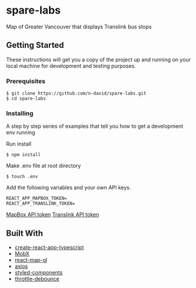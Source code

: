 # spare-labs

Map of Greater Vancouver that displays Translink bus stops

## Getting Started

These instructions will get you a copy of the project up and running on your local machine for development and testing purposes.

### Prerequisites

```
$ git clone https://github.com/n-david/spare-labs.git
$ cd spare-labs
```

### Installing

A step by step series of examples that tell you how to get a development env running

Run install

```
$ npm install
```

Make .env file at root directory

```
$ touch .env
```

Add the following variables and your own API keys.

```
REACT_APP_MAPBOX_TOKEN=
REACT_APP_TRANSLINK_TOKEN=
```

[MapBox API token](https://www.mapbox.com/help/how-access-tokens-work/)
[Translink API token](https://developer.translink.ca/)

## Built With

* [create-react-app-typescript](https://github.com/wmonk/create-react-app-typescript)
* [MobX](https://github.com/mobxjs/mobx)
* [react-map-gl](https://github.com/uber/react-map-gl)
* [axios](https://github.com/axios/axios)
* [styled-components](https://github.com/styled-components/styled-components)
* [throttle-debounce](https://github.com/niksy/throttle-debounce)
